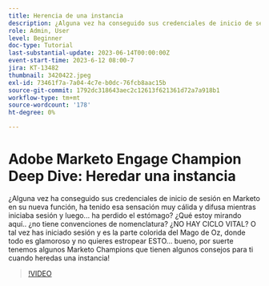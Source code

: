 ```yaml
---
title: Herencia de una instancia
description: ¿Alguna vez ha conseguido sus credenciales de inicio de sesión en Marketo en su nueva función, ha tenido esa sensación muy cálida y difusa mientras iniciaba sesión y luego... ha perdido el estómago? ¿Qué estoy mirando aquí.. ¿no tiene convenciones de nomenclatura? ¿NO HAY CICLO VITAL? O tal vez has iniciado sesión y es la parte colorida del Mago de Oz, donde todo es glamoroso y no quieres estropear ESTO... bueno, por suerte tenemos algunos Marketo Champions que tienen algunos consejos para ti cuando heredas una instancia!
role: Admin, User
level: Beginner
doc-type: Tutorial
last-substantial-update: 2023-06-14T00:00:00Z
event-start-time: 2023-6-12 08:00-7
jira: KT-13482
thumbnail: 3420422.jpeg
exl-id: 73461f7a-7a04-4c7e-b0dc-76fcb8aac15b
source-git-commit: 1792dc318643aec2c12613f621361d72a7a918b1
workflow-type: tm+mt
source-wordcount: '178'
ht-degree: 0%

---
```


# Adobe Marketo Engage Champion Deep Dive: Heredar una instancia

¿Alguna vez ha conseguido sus credenciales de inicio de sesión en Marketo en su nueva función, ha tenido esa sensación muy cálida y difusa mientras iniciaba sesión y luego... ha perdido el estómago? ¿Qué estoy mirando aquí.. ¿no tiene convenciones de nomenclatura? ¿NO HAY CICLO VITAL? O tal vez has iniciado sesión y es la parte colorida del Mago de Oz, donde todo es glamoroso y no quieres estropear ESTO... bueno, por suerte tenemos algunos Marketo Champions que tienen algunos consejos para ti cuando heredas una instancia!

>[!VIDEO](https://video.tv.adobe.com/v/3420422/?learn=on)
